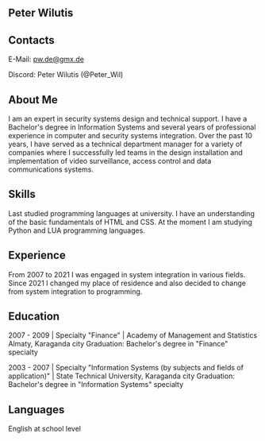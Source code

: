 ## Peter Wilutis

## Contacts
E-Mail: pw.de@gmx.de

Discord: Peter Wilutis (@Peter_Wil)

## About Me
I am an expert in security systems design and technical support. 
I have a Bachelor's degree in Information Systems and several years of professional experience in computer and security systems integration. 
Over the past 10 years, I have served as a technical department manager for a variety of companies where I successfully led teams in the design 
installation and implementation of video surveillance, access control and data communications systems.

## Skills
Last studied programming languages at university. 
I have an understanding of the basic fundamentals of HTML and CSS. At the moment I am studying Python and LUA programming languages.

## Experience
From 2007 to 2021 I was engaged in system integration in various fields. 
Since 2021 I changed my place of residence and also decided to change from system integration to programming. 

## Education
2007 - 2009 | Specialty "Finance" | Academy of Management and Statistics Almaty, Karaganda city
Graduation: Bachelor's degree in "Finance" specialty

2003 - 2007 | Specialty "Information Systems (by subjects and fields of application)" | State Technical University, Karaganda city
Graduation: Bachelor's degree in "Information Systems" specialty

## Languages
English at school level
